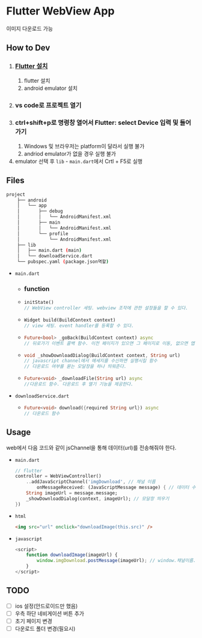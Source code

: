 # Flutter WebView App
이미지 다운로드 가능

## How to Dev
1. ### [Flutter 설치](https://flutter-ko.dev/docs/get-started/install/windows)
    1. flutter 설치
    2. android emulator 설치
2. ### vs code로 프로젝트 열기
3. ### ctrl+shift+p로 명령창 열어서 Flutter: select Device 입력 및 들어가기
    1. Windows 및 브라우저는 platform이 달라서 실행 불가
    2. andriod emulator가 없을 경우 실행 불가
4. emulator 선택 후 `lib` - `main.dart`에서 Crtl + F5로 실행
## Files
```bash
project
    ├── android
    │   └── app
    │       ├── debug
    │       │   └── AndroidManifest.xml
    │       ├── main
    │       │   └── AndroidManifest.xml
    │       └── profile
    │           └── AndroidManifest.xml
    ├── lib
    │   ├── main.dart (main)
    │   └── downloadService.dart
    └── pubspec.yaml (package.json역할)
```
- `main.dart`
    - ### function
    - ```dart 
      initState()
      // WebView controller 세팅. webview 조작에 관한 설정들을 할 수 있다.
    - ```dart 
      Widget build(BuildContext context)
      // view 세팅. event handler를 등록할 수 있다.
    - ```dart
      Future<bool> _goBack(BuildContext context) async
      // 뒤로가기 이벤트 콜백 함수. 이전 페이지가 있으면 그 페이지로 이동, 없으면 앱 종료
    - ```dart
      void _showDownloadDialog(BuildContext context, String url)
      // javascript channel에서 메세지를 수신하면 실행시킬 함수
      // 다운로드 여부를 묻는 모달창을 하나 띄워준다.
    - ```dart
      Future<void> _downloadFile(String url) async
      //다운로드 함수. 다운로드 후 열기 기능을 제공한다.
- `downloadService.dart`
    - ```dart
      Future<void> download({required String url}) async
      // 다운로드 함수
## Usage

web에서 다음 코드와 같이 jsChannel을 통해 데이터(url)를 전송해줘야 한다.
- `main.dart` 
    ```dart
    // flutter 
    controller = WebViewController()
        ..addJavaScriptChannel('imgDownload', // 채널 이름
            onMessageReceived: (JavaScriptMessage message) { // 데이터 수신 콜백함수
        String imageUrl = message.message;
        _showDownloadDialog(context, imageUrl); // 모달창 띄우기
    })
- `html`
    ```html
    <img src="url" onclick="downloadImage(this.src)" />
- `javascript`
    ```javascript
    <script>
        function downloadImage(imageUrl) {
            window.imgDownload.postMessage(imageUrl); // window.채널이름.postMessage
        }
    </script>

## TODO
- [ ] ios 설정(안드로이드만 했음)
- [ ] 우측 하단 네비게이션 버튼 추가
- [ ] 초기 페이지 변경
- [ ] 다운로드 폴더 변경(필요시)
